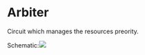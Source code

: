 # Arbiter

Circuit which manages the resources preority.

Schematic:![](https://i.imgur.com/oeKOO28.png)
